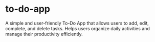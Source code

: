 # to-do-app
A simple and user-friendly To-Do App that allows users to add, edit, complete, and delete tasks. Helps users organize daily activities and manage their productivity efficiently.
